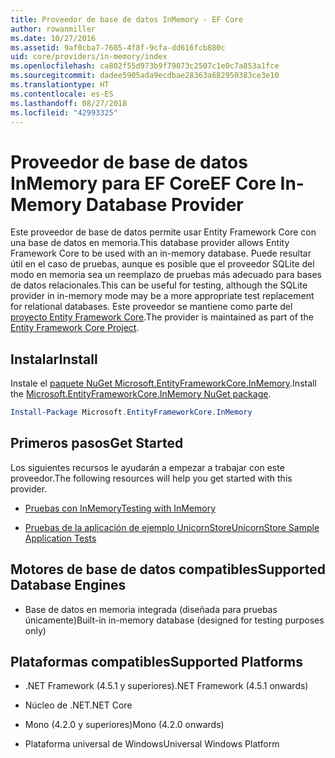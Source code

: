 ```yaml
---
title: Proveedor de base de datos InMemory - EF Core
author: rowanmiller
ms.date: 10/27/2016
ms.assetid: 9af0cba7-7605-4f8f-9cfa-dd616fcb880c
uid: core/providers/in-memory/index
ms.openlocfilehash: ca802f55d973b9f79073c2507c1e0c7a853a1fce
ms.sourcegitcommit: dadee5905ada9ecdbae28363a682950383ce3e10
ms.translationtype: HT
ms.contentlocale: es-ES
ms.lasthandoff: 08/27/2018
ms.locfileid: "42993325"
---
```

# <a name="ef-core-in-memory-database-provider"></a><span data-ttu-id="668a2-102">Proveedor de base de datos InMemory para EF Core</span><span class="sxs-lookup"><span data-stu-id="668a2-102">EF Core In-Memory Database Provider</span></span>

<span data-ttu-id="668a2-103">Este proveedor de base de datos permite usar Entity Framework Core con una base de datos en memoria.</span><span class="sxs-lookup"><span data-stu-id="668a2-103">This database provider allows Entity Framework Core to be used with an in-memory database.</span></span> <span data-ttu-id="668a2-104">Puede resultar útil en el caso de pruebas, aunque es posible que el proveedor SQLite del modo en memoria sea un reemplazo de pruebas más adecuado para bases de datos relacionales.</span><span class="sxs-lookup"><span data-stu-id="668a2-104">This can be useful for testing, although the SQLite provider in in-memory mode may be a more appropriate test replacement for relational databases.</span></span> <span data-ttu-id="668a2-105">Este proveedor se mantiene como parte del [proyecto Entity Framework Core](https://github.com/aspnet/EntityFrameworkCore).</span><span class="sxs-lookup"><span data-stu-id="668a2-105">The provider is maintained as part of the [Entity Framework Core Project](https://github.com/aspnet/EntityFrameworkCore).</span></span>

## <a name="install"></a><span data-ttu-id="668a2-106">Instalar</span><span class="sxs-lookup"><span data-stu-id="668a2-106">Install</span></span>

<span data-ttu-id="668a2-107">Instale el [paquete NuGet Microsoft.EntityFrameworkCore.InMemory](https://www.nuget.org/packages/Microsoft.EntityFrameworkCore.InMemory/).</span><span class="sxs-lookup"><span data-stu-id="668a2-107">Install the [Microsoft.EntityFrameworkCore.InMemory NuGet package](https://www.nuget.org/packages/Microsoft.EntityFrameworkCore.InMemory/).</span></span>

``` powershell
Install-Package Microsoft.EntityFrameworkCore.InMemory
```

## <a name="get-started"></a><span data-ttu-id="668a2-108">Primeros pasos</span><span class="sxs-lookup"><span data-stu-id="668a2-108">Get Started</span></span>

<span data-ttu-id="668a2-109">Los siguientes recursos le ayudarán a empezar a trabajar con este proveedor.</span><span class="sxs-lookup"><span data-stu-id="668a2-109">The following resources will help you get started with this provider.</span></span>
* [<span data-ttu-id="668a2-110">Pruebas con InMemory</span><span class="sxs-lookup"><span data-stu-id="668a2-110">Testing with InMemory</span></span>](../../miscellaneous/testing/in-memory.md)

* [<span data-ttu-id="668a2-111">Pruebas de la aplicación de ejemplo UnicornStore</span><span class="sxs-lookup"><span data-stu-id="668a2-111">UnicornStore Sample Application Tests</span></span>](https://github.com/rowanmiller/UnicornStore/blob/master/UnicornStore/src/UnicornStore.Tests/Controllers/ShippingControllerTests.cs)

## <a name="supported-database-engines"></a><span data-ttu-id="668a2-112">Motores de base de datos compatibles</span><span class="sxs-lookup"><span data-stu-id="668a2-112">Supported Database Engines</span></span>

* <span data-ttu-id="668a2-113">Base de datos en memoria integrada (diseñada para pruebas únicamente)</span><span class="sxs-lookup"><span data-stu-id="668a2-113">Built-in in-memory database (designed for testing purposes only)</span></span>

## <a name="supported-platforms"></a><span data-ttu-id="668a2-114">Plataformas compatibles</span><span class="sxs-lookup"><span data-stu-id="668a2-114">Supported Platforms</span></span>

* <span data-ttu-id="668a2-115">.NET Framework (4.5.1 y superiores)</span><span class="sxs-lookup"><span data-stu-id="668a2-115">.NET Framework (4.5.1 onwards)</span></span>

* <span data-ttu-id="668a2-116">Núcleo de .NET</span><span class="sxs-lookup"><span data-stu-id="668a2-116">.NET Core</span></span>

* <span data-ttu-id="668a2-117">Mono (4.2.0 y superiores)</span><span class="sxs-lookup"><span data-stu-id="668a2-117">Mono (4.2.0 onwards)</span></span>

* <span data-ttu-id="668a2-118">Plataforma universal de Windows</span><span class="sxs-lookup"><span data-stu-id="668a2-118">Universal Windows Platform</span></span>
